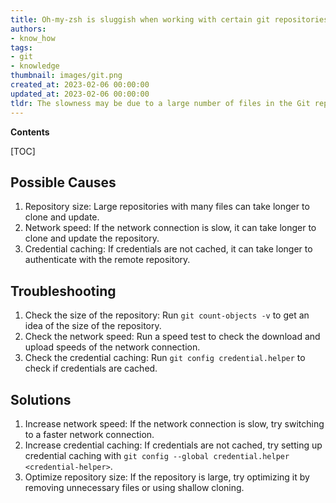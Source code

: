 ```yaml
---
title: Oh-my-zsh is sluggish when working with certain git repositories
authors:
- know_how
tags:
- git
- knowledge
thumbnail: images/git.png
created_at: 2023-02-06 00:00:00
updated_at: 2023-02-06 00:00:00
tldr: The slowness may be due to a large number of files in the Git repo.
---
```


**Contents**

[TOC]

## Possible Causes
1. Repository size: Large repositories with many files can take longer to clone and update.
2. Network speed: If the network connection is slow, it can take longer to clone and update the repository.
3. Credential caching: If credentials are not cached, it can take longer to authenticate with the remote repository.

## Troubleshooting
1. Check the size of the repository: Run `git count-objects -v` to get an idea of the size of the repository.
2. Check the network speed: Run a speed test to check the download and upload speeds of the network connection.
3. Check the credential caching: Run `git config credential.helper` to check if credentials are cached.

## Solutions
1. Increase network speed: If the network connection is slow, try switching to a faster network connection.
2. Increase credential caching: If credentials are not cached, try setting up credential caching with `git config --global credential.helper <credential-helper>`.
3. Optimize repository size: If the repository is large, try optimizing it by removing unnecessary files or using shallow cloning.
